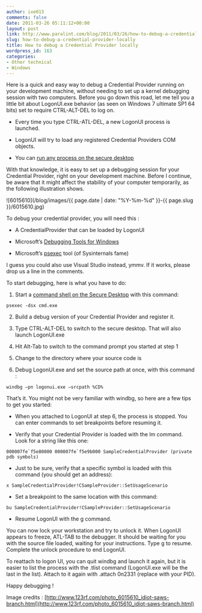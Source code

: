 ```yaml
---
author: ixe013
comments: false
date: 2011-03-26 05:11:12+00:00
layout: post
link: http://www.paralint.com/blog/2011/03/26/how-to-debug-a-credential-provider-locally/
slug: how-to-debug-a-credential-provider-locally
title: How to debug a Credential Provider locally
wordpress_id: 163
categories:
- Other technical
- Windows
---
```


Here is a quick and easy way to debug a Credential Provider running on your development machine, without needing to set up a kernel debugging session with two computers. Before you go down this road, let me tell you a little bit about LogonUI.exe behavior (as seen on Windows 7 ultimate SP1 64 bits) set to require CTRL-ALT-DEL to log on.

 

  
  * Every time you type CTRL-ATL-DEL, a new LogonUI process is launched. 
   
  * LogonUI will try to load any registered Credential Providers COM objects. 
   
  * You can [run any process on the secure desktop](/blog/2011/03/15/can-your-gina-do-this/)
 

With that knowledge, it is easy to set up a debugging session for your Credential Provider, right on your development machine. Before I continue, be aware that it might affect the stability of your computer temporarily, as the following illustration shows. 

 

![6015610](/blog/images/{{ page.date | date: "%Y-%m-%d" }}-{{ page.slug }}/6015610.jpg)

<!-- more -->

To debug your credential provider, you will need this :

 

  
  * A CredentialProvider that can be loaded by LogonUI 
   
  * Microsoft’s [Debugging Tools for Windows](http://msdn.microsoft.com/en-us/windows/hardware/gg463009.aspx)
   
  * Microsoft’s [psexec](http://technet.microsoft.com/en-us/sysinternals/bb897553) tool (of Sysinternals fame) 
 

I guess you could also use Visual Studio instead, ymmv. If it works, please drop us a line in the comments.

 

To start debugging, here is what you have to do:

 

  
  1. Start a [command shell on the Secure Desktop](/blog/2011/03/15/can-your-gina-do-this/) with this command:         
     
```
psexec -dsx cmd.exe
```

  


  
  2. Build a debug version of your Credential Provider and register it. 


  
  3. Type CTRL-ALT-DEL to switch to the secure desktop. That will also launch LogonUI.exe 


  
  4. Hit Alt-Tab to switch to the command prompt you started at step 1 


  
  5. Change to the directory where your source code is 


  
  6. Debug LogonUI.exe and set the source path at once, with this command : 
      


    
```
windbg –pn logonui.exe –srcpath %CD%
```

  





That’s it. You might not be very familiar with windbg, so here are a few tips to get you started:






  
  * When you attached to LogonUI at step 6, the process is stopped. You can enter commands to set breakpoints before resuming it. 


  
  * Verify that your Credential Provider is loaded with the lm command. Look for a string like this one: 

      


    
```
000007fe`f5e80000 000007fe`f5e9b000 SampleCredentialProvider (private pdb symbols)
```

  


  
  * Just to be sure, verify that a specific symbol is loaded with this command (you should get an address): 
      


    
```
x SampleCredentialProvider!CSampleProvider::SetUsageScenario
```

  


  
  * Set a breakpoint to the same location with this command: 
      


    
```
bu SampleCredentialProvider!CSampleProvider::SetUsageScenario
```

  


  
  * Resume LogonUI with the g command. 





You can now lock your workstation and try to unlock it. When LogonUI appears to freeze, ATL-TAB to the debugger. It should be waiting for you with the source file loaded, waiting for your instructions. Type g to resume. Complete the unlock procedure to end LogonUI. 





To reattach to logon UI, you can quit windbg and launch it again, but it is easier to list the process with the .tlist command (LogonUI.exe will be the last in the list). Attach to it again with .attach 0n2331 (replace with your PID).





Happy debugging !









Image credits : [http://www.123rf.com/photo_6015610_idiot-saws-branch.html](http://www.123rf.com/photo_6015610_idiot-saws-branch.html)
